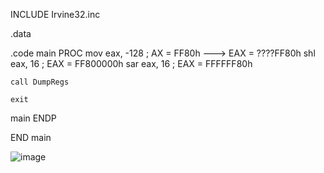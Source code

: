 INCLUDE Irvine32.inc

.data

.code
main PROC
    mov eax, -128       ; AX = FF80h ---> EAX = ????FF80h
    shl eax, 16         ; EAX = FF800000h
    sar eax, 16         ; EAX = FFFFFF80h

    call DumpRegs

    exit
main ENDP

END main

![image](https://github.com/user-attachments/assets/8a3a7c3f-bdae-4fc5-8aea-e5ea5629ee59)
